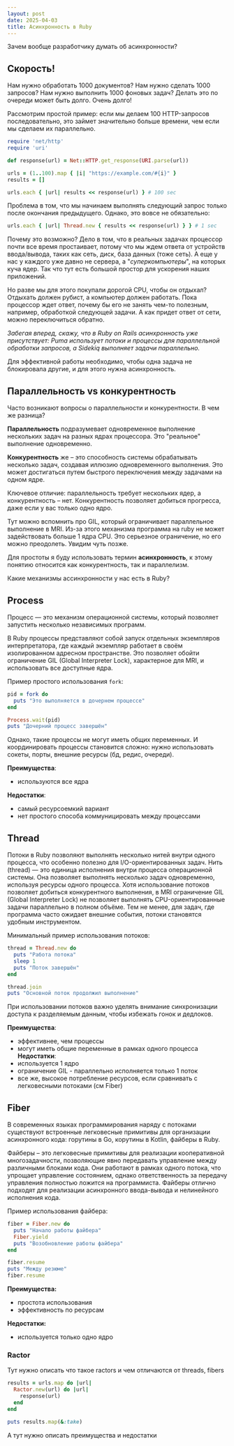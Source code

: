 ```yaml
---
layout: post
date: 2025-04-03
title: Асинхронность в Ruby
---
```


Зачем вообще разработчику думать об асинхронности?
## Скорость!

Нам нужно обработать 1000 документов? Нам нужно сделать 1000 запросов? Нам нужно выполнить 1000 фоновых задач? Делать это по очереди может быть долго. Очень долго!

Рассмотрим простой пример: если мы делаем 100 HTTP-запросов последовательно, это займет значительно больше времени, чем если мы сделаем их параллельно.

```ruby
require 'net/http'
require 'uri'

def response(url) = Net::HTTP.get_response(URI.parse(url))

urls = (1..100).map { |i| "https://example.com/#{i}" }
results = []

urls.each { |url| results << response(url) } # 100 sec
```

Проблема в том, что мы начинаем выполнять следующий запрос только после окончания предыдущего. Однако, это вовсе не обязательно:

```ruby
urls.each { |url| Thread.new { results << response(url) } } # 1 sec
```

Почему это возможно? Дело в том, что в реальных задачах процессор почти все время простаивает, потому что мы ждем ответа от устройств ввода/вывода, таких как сеть, диск, база данных (тоже сеть). А еще у нас у каждого уже давно не сервера, а "*суперкомпьютеры*", на которых куча ядер. Так что тут есть большой простор для ускорения наших приложений.

Но разве мы для этого покупали дорогой CPU, чтобы он отдыхал? Отдыхать должен рубист, а компьютер должен работать. Пока процессор ждет ответ, почему бы его не занять чем-то полезным, например, обработкой следующей задачи. А как придет ответ от сети, можно переключиться обратно.

*Забегая вперед, скажу, что в Ruby on Rails асинхронность уже присутствует: Puma использует потоки и процессы для параллельной обработки запросов, а Sidekiq выполняет задачи параллельно.*

Для эффективной работы необходимо, чтобы одна задача не блокировала другие, и для этого нужна асинхронность.

## Параллельность vs конкурентность

Часто возникают вопросы о параллельности и конкурентности. В чем же разница?

**Параллельность** подразумевает одновременное выполнение нескольких задач на разных ядрах процессора. Это "реальное" выполнение одновременно.

**Конкурентность** же – это способность системы обрабатывать несколько задач, создавая иллюзию одновременного выполнения. Это может достигаться путем быстрого переключения между задачами на одном ядре.

Ключевое отличие: параллельность требует нескольких ядер, а конкурентность – нет. Конкурентность позволяет добиться прогресса, даже если у вас только одно ядро.

Тут можно вспомнить про GIL, который ограничивает параллельное выполнение в MRI. Из-за этого механизма программа на ruby не может задействовать больше 1 ядра CPU. Это серьезное ограничение, но его можно преодолеть. Увидим чуть позже.

Для простоты я буду использовать термин **асинхронность**,  к этому понятию относится как конкурентность, так и параллелизм. 

Какие механизмы ассинхронности у нас есть в Ruby?
## Process

Процесс — это механизм операционной системы, который позволяет запустить несколько независимых программ.

В Ruby процессы представляют собой запуск отдельных экземпляров интерпретатора, где каждый экземпляр работает в своём изолированном адресном пространстве. Это позволяет обойти ограничение GIL (Global Interpreter Lock), характерное для MRI, и использовать все доступные ядра. 

Пример простого использования `fork`:

```ruby
pid = fork do
  puts "Это выполняется в дочернем процессе"
end

Process.wait(pid)
puts "Дочерний процесс завершён"
```

Однако, такие процессы не могут иметь общих переменных. И координировать процессы становится сложно: нужно использовать сокеты, порты, внешние ресурсы (бд, редис, очереди). 

**Преимущества**: 
- используются все ядра

**Недостатки**:
- самый ресурсоемкий вариант
- нет простого способа коммуницировать между процессами

## Thread

Потоки в Ruby позволяют выполнять несколько нитей внутри одного процесса, что особенно полезно для I/O-ориентированных задач. Нить (thread) — это единица исполнения внутри процесса операционной системы. Она позволяет выполнять несколько задач одновременно, используя ресурсы одного процесса. Хотя использование потоков позволяет добиться конкурентного выполнения, в MRI ограничение GIL (Global Interpreter Lock) не позволяет выполнять CPU-ориентированные задачи параллельно в полном объёме. Тем не менее, для задач, где программа часто ожидает внешние события, потоки становятся удобным инструментом.

Минимальный пример использования потоков:

```ruby
thread = Thread.new do
  puts "Работа потока"
  sleep 1
  puts "Поток завершён"
end

thread.join
puts "Основной поток продолжил выполнение"
```

При использовании потоков важно уделять внимание синхронизации доступа к разделяемым данным, чтобы избежать гонок и дедлоков.

**Преимущества**:
- эффективнее, чем процессы
- могут иметь общие переменные в рамках одного процесса
**Недостатки**:
- используется 1 ядро
- ограничение GIL - параллельно исполняется только 1 поток
- все же, высокое потребление ресурсов, если сравнивать с легковесными потоками (см Fiber)

## Fiber

В современных языках программирования наряду с потоками существуют встроенные легковесные примитивы для организации асинхронного кода: горутины в Go, корутины в Kotlin, файберы в Ruby.

Файберы – это легковесные примитивы для реализации кооперативной многозадачности, позволяющие явно передавать управление между различными блоками кода. Они работают в рамках одного потока, что упрощает управление состоянием, однако ответственность за передачу управления полностью ложится на программиста. Файберы отлично подходят для реализации асинхронного ввода-вывода и нелинейного исполнения кода.

Пример использования файбера:

```ruby
fiber = Fiber.new do
  puts "Начало работы файбера"
  Fiber.yield
  puts "Возобновление работы файбера"
end

fiber.resume
puts "Между резюме"
fiber.resume
```

**Преимущества:**
* простота использования
* эффективность по ресурсам

**Недостатки:**
* используется только одно ядро

### Ractor

Тут нужно описать что такое ractors  и чем отличаются от threads, fibers

```ruby
results = urls.map do |url|
  Ractor.new(url) do |url|
    response(url)
  end
end

puts results.map(&:take)
```

 А тут нужно описать преимущества и недостатки